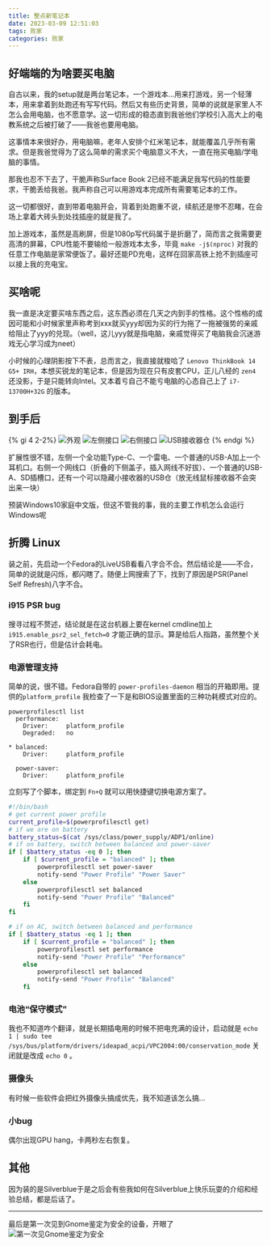 ```yaml
---
title: 整点新笔记本
date: 2023-03-09 12:51:03
tags: 败家
categories: 败家
---
```


## 好端端的为啥要买电脑
自古以来，我的setup就是两台笔记本，一个游戏本...用来打游戏，另一个轻薄本，用来拿着到处跑还有写写代码。然后又有些历史背景，简单的说就是家里人不怎么会用电脑，也不愿意学。这一切形成的稳态直到我爸他们学校引入高大上的电教系统之后被打破了——我爸也要用电脑。

这事情本来很好办，用电脑嘛，老年人安排个红米笔记本，就能覆盖几乎所有需求。但是我爸觉得为了这么简单的需求买个电脑意义不大，一直在拖买电脑/学电脑的事情。

那我也忍不下去了，干脆声称Surface Book 2已经不能满足我写代码的性能要求，干脆丢给我爸。我声称自己可以用游戏本完成所有需要笔记本的工作。

这一切都很好，直到带着电脑开会，背着到处跑重不说，续航还是惨不忍睹，在会场上拿着大砖头到处找插座的就是我了。

加上游戏本，虽然是高刷屏，但是1080p写代码属于是折磨了，简而言之我需要更高清的屏幕，CPU性能不要输给一般游戏本太多，毕竟  `make -j$(nproc)` 对我的任意工作电脑是家常便饭了。最好还能PD充电，这样在回家高铁上抢不到插座可以接上我的充电宝。

## 买啥呢
我一直是决定要买啥东西之后，这东西必须在几天之内到手的性格。这个性格的成因可能和小时候家里声称考到xxx就买yyy却因为买的行为拖了一拖被强势的亲戚给阻止了yyy的兑现。（well，这儿yyy就是指电脑，亲戚觉得买了电脑我会沉迷游戏无心学习成为neet）

小时候的心理阴影按下不表，总而言之，我直接就梭哈了 `Lenovo ThinkBook 14 G5+ IRH`，本想买锐龙的笔记本，但是因为现在只有皮套CPU，正儿八经的 `zen4` 还没影，于是只能转向Intel。又本着亏自己不能亏电脑的心态自己上了 `i7-13700H+32G` 的版本。

## 到手后
{% gi 4 2-2%}
    ![外观](https://cdn.yanqiyu.info/laptop/photo_2023-03-09_12-01-27.jpg)
    ![左侧接口](https://cdn.yanqiyu.info/laptop/photo_2023-03-09_12-01-26.jpg)
    ![右侧接口](https://cdn.yanqiyu.info/laptop/photo_2023-03-09_12-01-24.jpg)
    ![USB接收器仓](https://cdn.yanqiyu.info/laptop/photo_2023-03-09_12-01-23.jpg)
{% endgi %}

扩展性很不错，左侧一个全功能Type-C、一个雷电、一个普通的USB-A加上一个耳机口。右侧一个网线口（折叠的下侧盖子，插入网线不好拔）、一个普通的USB-A、SD插槽口，还有一个可以隐藏小接收器的USB仓（放无线鼠标接收器不会突出来一块）

预装Windows10家庭中文版，但这不管我的事，我的主要工作机怎么会运行Windows呢

## 折腾 Linux
装之前，先启动一个Fedora的LiveUSB看看八字合不合。然后结论是——不合，简单的说就是闪烁，都闪瞎了。随便上网搜索了下，找到了原因是PSR(Panel Self Refresh)八字不合。

### i915 PSR bug
搜寻过程不赘述，结论就是在这台机器上要在kernel cmdline加上 `i915.enable_psr2_sel_fetch=0` 才能正确的显示。算是给后人指路，虽然整个关了RSR也行，但是估计会耗电。

### 电源管理支持
简单的说，很不错。Fedora自带的 `power-profiles-daemon` 相当的开箱即用。提供的`platform_profile` 我检查了一下是和BIOS设置里面的三种功耗模式对应的。

```
powerprofilesctl list
  performance:
    Driver:     platform_profile
    Degraded:   no

* balanced:
    Driver:     platform_profile

  power-saver:
    Driver:     platform_profile
```

立刻写了个脚本，绑定到 `Fn+Q` 就可以用快捷键切换电源方案了。

```Bash
#!/bin/bash
# get current power profile
current_profile=$(powerprofilesctl get)
# if we are on battery
battery_status=$(cat /sys/class/power_supply/ADP1/online)
# if on battery, switch between balanced and power-saver
if [ $battery_status -eq 0 ]; then
    if [ $current_profile = "balanced" ]; then
        powerprofilesctl set power-saver
        notify-send "Power Profile" "Power Saver"
    else
        powerprofilesctl set balanced
        notify-send "Power Profile" "Balanced"
    fi
fi

# if on AC, switch between balanced and performance
if [ $battery_status -eq 1 ]; then
    if [ $current_profile = "balanced" ]; then
        powerprofilesctl set performance
        notify-send "Power Profile" "Performance"
    else
        powerprofilesctl set balanced
        notify-send "Power Profile" "Balanced"
    fi
```

### 电池“保守模式”
我也不知道咋个翻译，就是长期插电用的时候不把电充满的设计，启动就是 `echo 1 | sudo tee /sys/bus/platform/drivers/ideapad_acpi/VPC2004:00/conservation_mode` 关闭就是改成 `echo 0` 。

### 摄像头
有时候一些软件会把红外摄像头搞成优先，我不知道该怎么搞...

### 小bug
偶尔出现GPU hang，卡两秒左右恢复。

## 其他
因为装的是Silverblue于是之后会有些我如何在Silverblue上快乐玩耍的介绍和经验总结，都是后话了。

***

最后是第一次见到Gnome鉴定为安全的设备，开眼了
![第一次见Gnome鉴定为安全](https://cdn.yanqiyu.info/gnome.png)
